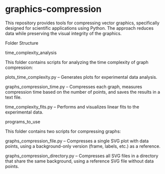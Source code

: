 # graphics-compression
This repository provides tools for compressing vector graphics, specifically designed for scientific applications using Python. The approach reduces data while preserving the visual integrity of the graphics.

Folder Structure

time_complexity_analysis

This folder contains scripts for analyzing the time complexity of graph compression:

plots_time_complexity.py – Generates plots for experimental data analysis.

graphs_compression_time.py – Compresses each graph, measures compression time based on the number of points, and saves the results in a text file.

time_complexity_fits.py – Performs and visualizes linear fits to the experimental data.

programs_to_use

This folder contains two scripts for compressing graphs:

graphs_compression_file.py – Compresses a single SVG plot with data points, using a background-only version (frame, labels, etc.) as a reference.

graphs_compression_directory.py – Compresses all SVG files in a directory that share the same background, using a reference SVG file without data points.
